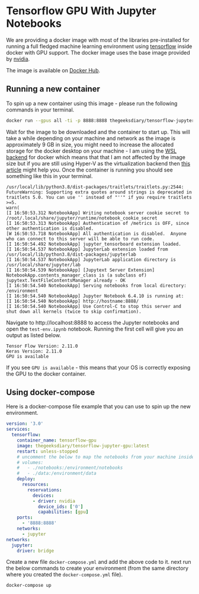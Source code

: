 # Tensorflow GPU With Jupyter Notebooks

We are providing a docker image with most of the libraries pre-installed for running a full fledged machine learning environment using [tensorflow](https://www.tensorflow.org/) inside docker with GPU support. The docker image uses the base image provided by [nvidia](https://www.nvidia.com/en-in/).

The image is available on [Docker Hub](https://hub.docker.com/r/thegeeksdiary/tensorflow-jupyter-gpu).

## Running a new container

To spin up a new container using this image - please run the following commands in your terminal.

```bash
docker run --gpus all -ti -p 8888:8888 thegeeksdiary/tensorflow-jupyter-gpu:latest
```

Wait for the image to be downloaded and the container to start up. This will take a while depending on your machine and network as the image is approximately 9 GB in size, you might need to increase the allocated storage for the docker desktop on your machine - I am using the [WSL backend](https://docs.docker.com/desktop/windows/wsl/) for docker which means that that I am not affected by the image size but if you are still using Hyper-V as the virtualization backend then [this article](https://docs.docker.com/desktop/windows/wsl/) might help you. Once the container is running you should see something like this in your terminal.

```
/usr/local/lib/python3.8/dist-packages/traitlets/traitlets.py:2544: FutureWarning: Supporting extra quotes around strings is deprecated in traitlets 5.0. You can use '' instead of "''" if you require traitlets >=5.                                                                                                                                                                      warn(                                                                                                                                                                                                           
[I 16:50:53.312 NotebookApp] Writing notebook server cookie secret to /root/.local/share/jupyter/runtime/notebook_cookie_secret
[I 16:50:53.313 NotebookApp] Authentication of /metrics is OFF, since other authentication is disabled.
[W 16:50:53.718 NotebookApp] All authentication is disabled.  Anyone who can connect to this server will be able to run code.
[I 16:50:54.492 NotebookApp] jupyter_tensorboard extension loaded.
[I 16:50:54.537 NotebookApp] JupyterLab extension loaded from /usr/local/lib/python3.8/dist-packages/jupyterlab
[I 16:50:54.537 NotebookApp] JupyterLab application directory is /usr/local/share/jupyter/lab
[I 16:50:54.539 NotebookApp] [Jupytext Server Extension] NotebookApp.contents_manager_class is (a subclass of) jupytext.TextFileContentsManager already - OK
[I 16:50:54.540 NotebookApp] Serving notebooks from local directory: /environment
[I 16:50:54.540 NotebookApp] Jupyter Notebook 6.4.10 is running at:
[I 16:50:54.540 NotebookApp] http://hostname:8888/
[I 16:50:54.540 NotebookApp] Use Control-C to stop this server and shut down all kernels (twice to skip confirmation).
```

Navigate to http://localhost:8888 to access the Jupyter notebooks and open the ```test-env.ipynb``` notebook. Running the first cell will give you an output as listed below.

```
Tensor Flow Version: 2.11.0
Keras Version: 2.11.0
GPU is available
```

If you see ```GPU is available``` - this means that your OS is correctly exposing the GPU to the docker container.

## Using docker-compose

Here is a docker-compose file example that you can use to spin up the new environment.

```yml
version: '3.0'
services:
  tensorflow:
    container_name: tensorflow-gpu
    image: thegeeksdiary/tensorflow-jupyter-gpu:latest
    restart: unless-stopped
    # uncomment the below to map the notebooks from your machine inside the docker container - please make sure to change the path applicable to you.
    # volumes:
    #   - ./notebooks:/environment/notebooks
    #   - ./data:/environment/data
    deploy:
      resources:
        reservations:
          devices:
          - driver: nvidia
            device_ids: ['0']
            capabilities: [gpu]
    ports:
      - '8888:8888'
    networks:
      - jupyter
networks:
  jupyter:
    driver: bridge
```
Create a new file ```docker-compose.yml``` and add the above code to it. next run the below commands to create your environment (from the same directory where you created the ```docker-compose.yml``` file).

```bash
docker-compose up
```
